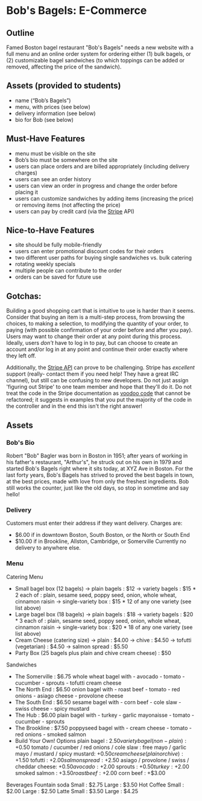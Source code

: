 # Bob's Bagels: E-Commerce

## Outline
Famed Boston bagel restaurant "Bob's Bagels" needs a new website with a full menu and an online order system for ordering either (1) bulk bagels, or (2) customizable bagel sandwiches (to which toppings can be added or removed, affecting the price of the sandwich).

## Assets (provided to students)
- name (“Bob’s Bagels”)
- menu, with prices (see below)
- delivery information (see below)
- bio for Bob (see below)

## Must-Have Features
- menu must be visible on the site
- Bob’s bio must be somewhere on the site
- users can place orders and are billed appropriately (including delivery charges)
- users can see an order history
- users can view an order in progress and change the order before placing it
- users can customize sandwiches by adding items (increasing the price) or removing items (not affecting the price)
- users can pay by credit card (via the [Stripe](https://stripe.com/) API)

## Nice-to-Have Features
- site should be fully mobile-friendly
- users can enter promotional discount codes for their orders
- two different user paths for buying single sandwiches vs. bulk catering
- rotating weekly specials
- multiple people can contribute to the order
- orders can be saved for future use

## Gotchas:

Building a good shopping cart that is intuitive to use is harder than it seems. Consider that buying an item is a multi-step process, from browsing the choices, to making a selection, to modifying the quantity of your order, to paying (with possible confirmation of your order before and after you pay). Users may want to change their order at any point during this process. Ideally, users *don't* have to log in to pay, but can choose to create an account and/or log in at any point and continue their order exactly where they left off.

Additionally, the [Stripe API](https://stripe.com/) can prove to be challenging. Stripe has *excellent* support (really- contact them if you need help! They have a great IRC channel), but still can be confusing to new developers. Do not just assign 'figuring out Stripe' to one team member and hope that they'll do it. Do not treat the code in the Stripe documentation as [voodoo code](http://en.wikipedia.org/wiki/Voodoo_programming) that cannot be refactored; it suggests in examples that you put the majority of the code in the controller and in the end this isn't the right answer!


## Assets

### Bob's Bio

Robert "Bob" Bagler was born in Boston in 1951; after years of working in his father's restaurant, "Arthur's", he struck out on his own in 1979 and started Bob's Bagels right where it sits today, at XYZ Ave in Boston. For the last forty years, Bob's Bagels has strived to proved the best bagels in town, at the best prices, made with love from only the freshest ingredients. Bob still works the counter, just like the old days, so stop in sometime and say hello!

### Delivery

Customers must enter their address if they want delivery. Charges are:
  + $6.00 if in downtown Boston, South Boston, or the North or South End
  + $10.00 if in Brookline, Allston, Cambridge, or Somerville
Currently no delivery to anywhere else.

### Menu

Catering Menu
  - Small bagel box (12 bagels)
      -> plain bagels : $12
      -> variety bagels : $15
        * 2 each of : plain, sesame seed, poppy seed, onion, whole wheat, cinnamon raisin
      -> single-variety box : $15
        * 12 of any one variety (see list above)
  - Large bagel box (18 bagels)
      -> plain bagels : $18
      -> variety bagels : $20
        * 3 each of : plain, sesame seed, poppy seed, onion, whole wheat, cinnamon raisin
      -> single-variety box : $20
        * 18 of any one variety (see list above)
  - Cream Cheese (catering size)
      -> plain : $4.00
      -> chive : $4.50
      -> tofutti (vegetarian) : $4.50
      -> salmon spread : $5.50
  - Party Box (25 bagels plus plain and chive cream cheese) : $50

Sandwiches
  - The Somerville : $6.75
      whole wheat bagel with
          - avocado
          - tomato
          - cucumber
          - sprouts
          - tofutti cream cheese
  - The North End : $6.50
      onion bagel with
          - roast beef
          - tomato
          - red onions
          - asiago cheese
          - provolone cheese
  - The South End : $6.50
      sesame bagel with
          - corn beef
          - cole slaw
          - swiss cheese
          - spicy mustard
  - The Hub : $6.00
      plain bagel with
          - turkey
          - garlic mayonaisse
          - tomato
          - cucumber
          - sprouts
  - The Brookline : $7.50
      poppyseed bagel with
          - cream cheese
          - tomato
          - red onions
          - smoked salmon
  - Build Your Own!
      Options
        plain bagel : $2.50
        variety bagel (non-plain) : +$0.50
        tomato / cucumber / red onions / cole slaw : free
        mayo / garlic mayo / mustard / spicy mustard: +$0.50
        cream cheese (plain or chive) : +$1.50
        tofutti : +$2.00
        salmon spread : +$2.50
        asiago / provolone / swiss / cheddar cheese: +$0.50
        avocado : +$2.00
        sprouts : +$0.50
        turkey : +$2.00
        smoked salmon : +$3.50
        roast beef : +$2.00
        corn beef : +$3.00

Beverages
  Fountain soda
    Small : $2.75
    Large : $3.50
  Hot Coffee
    Small : $2.00
    Large : $2.50
  Latte
    Small : $3.50
    Large : $4.25
